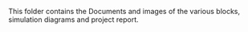 This folder contains the Documents and images of the various blocks, simulation diagrams and project report.
